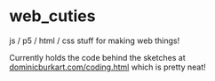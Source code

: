 # web_cuties
js / p5 / html / css stuff for making web things!

Currently holds the code behind the sketches at <a href="http://dominicburkart.com/coding.html" target="_blank">dominicburkart.com/coding.html</a> which is pretty neat!
